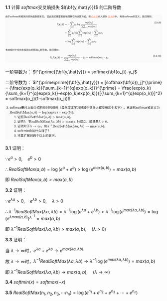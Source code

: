 **1.1** 计算 $softmax$交叉熵损失 $l(\bf{y,\hat{y}})$ 的二阶导数

![image](https://github.com/Mushero/d2l_HomeWork/blob/main/3.%20%E7%BA%BF%E6%80%A7%E7%A5%9E%E7%BB%8F%E7%BD%91%E7%BB%9C/img/1.png)

一阶导数为： $l^{\prime}(\bf{y,\hat{y}}) = softmax(\bf{o_j})-y_j$ 

二阶导数为： $l^{\prime\prime}(\bf{y,\hat{y}}) = [softmax(\bf{o})_j]^{\prime} = {\frac{exp(o_k)}{\sum_{k=1}^{q}exp(o_k)}}^{\prime} = \frac{exp(o_k){\sum_{k=1}^{q}exp(o_k)}-exp(o_k)exp(o_k)}{[{\sum_{k=1}^{q}exp(o_k)}]^2} = softmax(o_j)(1-softmax(o_j))$

![image](https://github.com/Mushero/d2l_HomeWork/blob/main/3.%20%E7%BA%BF%E6%80%A7%E7%A5%9E%E7%BB%8F%E7%BD%91%E7%BB%9C/img/2.png)

**3.1** 证明：

$\because e^a > 0,\quad e^b > 0$	

$\therefore RealSoftMax(a,b)=\log(e^a+e^b) > \log(e^{max(a,b)}) = max(a,b)$

即 $RealSoftMax(a,b) > max(a,b)$

**3.2** 证明：

$\because e^{\lambda a} > 0, \quad e^{\lambda b} > 0, \quad \lambda > 0$

$\therefore \lambda^{-1} RealSoftMax(\lambda a,\lambda b) = \lambda^{-1}\log(e^{\lambda a} + e^{\lambda b})>\lambda^{-1}\log(e^{max(\lambda a,\lambda b)}) = \log(e^{\lambda max(a,b)})^{\lambda^{-1}} = max(a,b)$

即 $\lambda^{-1} RealSoftMax(\lambda a,\lambda b) > max(a,b),\quad (\lambda>0)$

**3.3** 证明：

当 $\lambda \to \infty$时，$e^{\lambda a} + e^{\lambda b} \to e^{max(\lambda a,\lambda b)}$

故 $\lambda \to \infty$时，$\lambda^{-1} RealSoftMax(\lambda a,\lambda b) \to \lambda^{-1}\log(e^{max(\lambda a,\lambda b)}) = max(a,b)$
 
即 $\lambda^{-1} RealSoftMax(\lambda a,\lambda b) \to max(a,b),\quad (\lambda \to \infty)$

**3.4** $softmin(x) = softmax(-x)$

**3.5** $RealSoftMax(n_1,n_2,n_3,\cdots n_n) = \log(e^{n_1}+e^{n_2}+e^{n_3}+\cdots+e^{n_n})$
